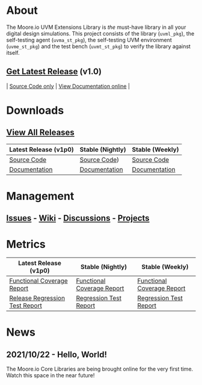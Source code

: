 # About
The Moore.io UVM Extensions Library is *the* must-have library in all your digital design simulations.  This project consists of the library (`uvml_pkg`), the self-testing agent (`uvma_st_pkg`), the self-testing UVM environment (`uvme_st_pkg`) and the test bench (`uvmt_st_pkg`) to verify the library against itself.


## [Get Latest Release](TODO) (v1.0)

| [Source Code only](TODO) | [View Documentation online](TODO) |


# Downloads
## [View All Releases](TODO)


| Latest Release (v1p0) | Stable (Nightly) | Stable (Weekly) |
| --------------------- | ---------------- | --------------- |
| [Source Code](TODO) | [Source Code](TODO)) | [Source Code](TODO) |
| [Documentation](TODO) | [Documentation](TODO) | [Documentation](TODO) |


# Management
## [Issues](https://github.com/Datum-Technology-Corporation/uvml/issues) - [Wiki](https://github.com/Datum-Technology-Corporation/uvml/wiki) - [Discussions](https://github.com/Datum-Technology-Corporation/uvml/discussions) - [Projects](https://github.com/Datum-Technology-Corporation/uvml/projects)


# Metrics

| Latest Release (v1p0) | Stable (Nightly) | Stable (Weekly) |
| --------------------- | ---------------- | --------------- |
| [Functional Coverage Report](TODO) | [Functional Coverage Report](TODO) | [Functional Coverage Report](TODO) |
| [Release Regression Test Report](TODO) | [Regression Test Report](TODO) | [Regression Test Report](TODO) |


# News
## 2021/10/22 - Hello, World!
The Moore.io Core Libraries are being brought online for the very first time. Watch this space in the near future!
